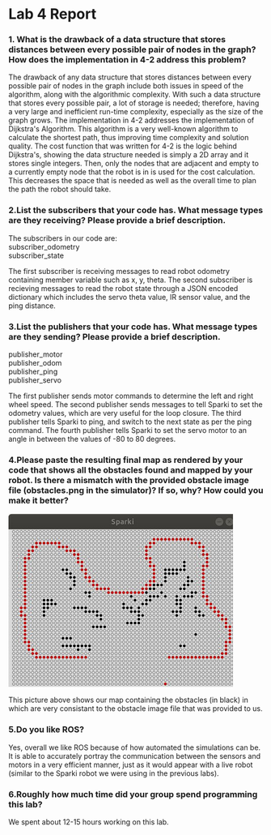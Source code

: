 # Lab 4 Report #

### 1. What is the drawback of a data structure that stores distances between every possible pair of nodes in the graph? How does the implementation in 4-2 address this problem? ### 
The drawback of any data structure that stores distances between every possible pair of nodes in the graph include both issues in speed of the algorithm, along with the algorithmic complexity. With such a data structure that stores every possible pair, a lot of storage is needed; therefore, having a very large and inefficient run-time complexity, especially as the size of the graph grows. The implementation in 4-2 addresses the implementation of Dijkstra's Algorithm. This algorithm is a very well-known algorithm to calculate the shortest path, thus improving time complexity and solution quality. The cost function that was written for 4-2 is the logic behind Dijkstra's, showing the data structure needed is simply a 2D array and it stores single integers. Then, only the nodes that are adjacent and empty to a currently empty node that the robot is in is used for the cost calculation. This decreases the space that is needed as well as the overall time to plan the path the robot should take. 

### 2.List the subscribers that your code has. What message types are they receiving? Please provide a brief description. ###
The subscribers in our code are:   
subscriber_odometry  
subscriber_state   

The first subscriber is receiving messages to read robot odometry containing member variable such as x, y, theta. The second subscriber is recieving messages to read the robot state through a JSON encoded dictionary which includes the servo theta value, IR sensor value, and the ping distance.        

### 3.List the publishers that your code has. What message types are they sending? Please provide a brief description. ###
publisher_motor  
publisher_odom  
publisher_ping  
publisher_servo  

The first publisher sends motor commands to determine the left and right wheel speed. The second publisher sends messages to tell Sparki to set the odometry values, which are very useful for the loop closure. The third publisher tells Sparki to ping, and switch to the next state as per the ping command. The fourth publisher tells Sparki to set the servo motor to an angle in between the values of -80 to 80 degrees. 

### 4.Please paste the resulting final map as rendered by your code that shows all the obstacles found and mapped by your robot. Is there a mismatch with the provided obstacle image file (obstacles.png in the simulator)? If so, why? How could you make it better? ###

![alt text](https://raw.githubusercontent.com/medo5682/Robotics/master/lab4/map.jpg)

This picture above shows our map containing the obstacles (in black) in which are very consistant to the obstacle image file that was provided to us. 

### 5.Do you like ROS? ###
Yes, overall we like ROS because of how automated the simulations can be. It is able to accurately portray the communication between the sensors and motors in a very efficient manner, just as it would appear with a live robot (similar to the Sparki robot we were using in the previous labs). 

### 6.Roughly how much time did your group spend programming this lab? ###
We spent about 12-15 hours working on this lab. 
